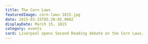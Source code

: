 ```yaml
---
title: The Corn Laws
featuredImage: corn-laws-1815.jpg
date: 1815-03-15T05:20:02.000Z
displayDate: March 15, 1815
category: events
card: Liverpool opens Second Reading debate on the Corn Laws.
---
```

